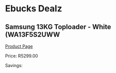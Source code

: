 
# Ebucks Dealz
## Samsung 13KG Toploader - White (WA13F5S2UWW
[Product Page](https://www.ebucks.com/web/shop/productSelected.do?prodId=351988504&catId=704981826)

Price: R5299.00

Savings: 


	